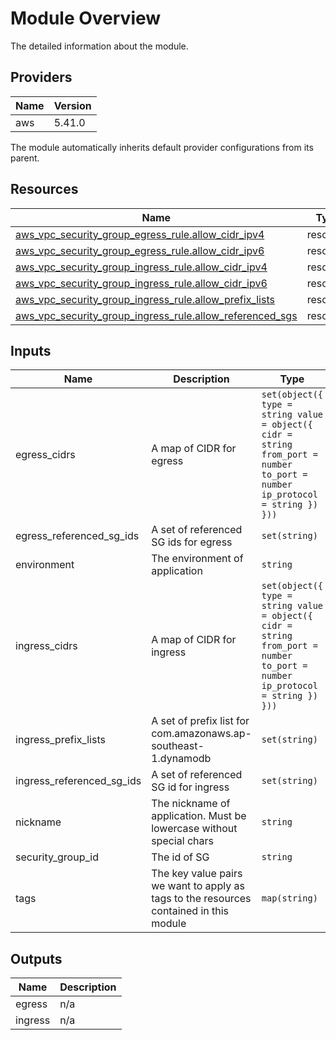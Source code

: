# Module Overview

The detailed information about the module.

## Providers

| Name | Version |
| ---- | ------- |
| aws  | 5.41.0  |

The module automatically inherits default provider configurations from its parent.

## Resources

| Name                                                                                                                                                                    | Type     |
| ----------------------------------------------------------------------------------------------------------------------------------------------------------------------- | -------- |
| [aws_vpc_security_group_egress_rule.allow_cidr_ipv4](https://registry.terraform.io/providers/hashicorp/aws/latest/docs/resources/vpc_security_group_egress_rule)        | resource |
| [aws_vpc_security_group_egress_rule.allow_cidr_ipv6](https://registry.terraform.io/providers/hashicorp/aws/latest/docs/resources/vpc_security_group_egress_rule)        | resource |
| [aws_vpc_security_group_ingress_rule.allow_cidr_ipv4](https://registry.terraform.io/providers/hashicorp/aws/latest/docs/resources/vpc_security_group_ingress_rule)      | resource |
| [aws_vpc_security_group_ingress_rule.allow_cidr_ipv6](https://registry.terraform.io/providers/hashicorp/aws/latest/docs/resources/vpc_security_group_ingress_rule)      | resource |
| [aws_vpc_security_group_ingress_rule.allow_prefix_lists](https://registry.terraform.io/providers/hashicorp/aws/latest/docs/resources/vpc_security_group_ingress_rule)   | resource |
| [aws_vpc_security_group_ingress_rule.allow_referenced_sgs](https://registry.terraform.io/providers/hashicorp/aws/latest/docs/resources/vpc_security_group_ingress_rule) | resource |

## Inputs

| Name                         | Description                                                                            | Type                                                                                                                            | Default | Required |
| ---------------------------- | -------------------------------------------------------------------------------------- | ------------------------------------------------------------------------------------------------------------------------------- | ------- | :------: |
| egress\_cidrs                | A map of CIDR for egress                                                               | ```set(object({ type = string value = object({ cidr = string from_port = number to_port = number ip_protocol = string }) }))``` | `[]`    |    no    |
| egress\_referenced\_sg\_ids  | A set of referenced SG ids for egress                                                  | `set(string)`                                                                                                                   | `[]`    |    no    |
| environment                  | The environment of application                                                         | `string`                                                                                                                        | n/a     |   yes    |
| ingress\_cidrs               | A map of CIDR for ingress                                                              | ```set(object({ type = string value = object({ cidr = string from_port = number to_port = number ip_protocol = string }) }))``` | `[]`    |    no    |
| ingress\_prefix\_lists       | A set of prefix list for com.amazonaws.ap-southeast-1.dynamodb                         | `set(string)`                                                                                                                   | `[]`    |    no    |
| ingress\_referenced\_sg\_ids | A set of referenced SG id for ingress                                                  | `set(string)`                                                                                                                   | `[]`    |    no    |
| nickname                     | The nickname of application. Must be lowercase without special chars                   | `string`                                                                                                                        | n/a     |   yes    |
| security\_group\_id          | The id of SG                                                                           | `string`                                                                                                                        | n/a     |   yes    |
| tags                         | The key value pairs we want to apply as tags to the resources contained in this module | `map(string)`                                                                                                                   | n/a     |   yes    |

## Outputs

| Name    | Description |
| ------- | ----------- |
| egress  | n/a         |
| ingress | n/a         |
